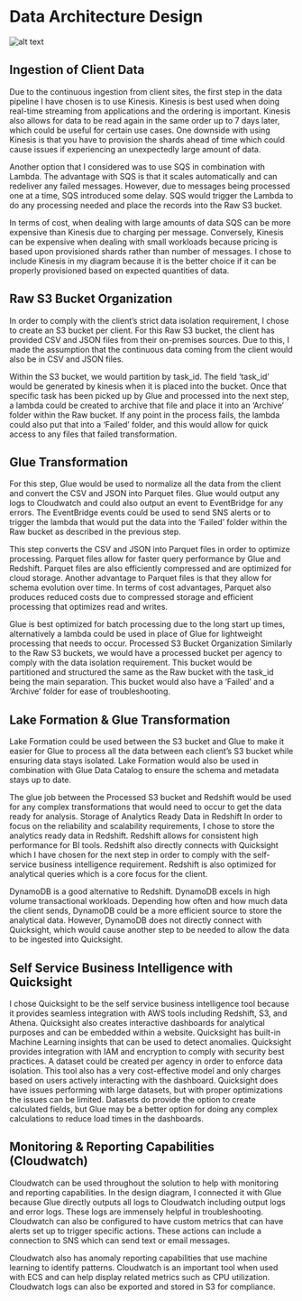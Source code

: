 # Data Architecture Design

![alt text](https://github.com/medicus/CCTExercise/main/DesignDiagram.jpg?raw=true)

## Ingestion of Client Data
Due to the continuous ingestion from client sites, the first step in the data pipeline I have chosen is to use Kinesis. Kinesis is best used when doing real-time streaming from applications and the ordering is important. Kinesis also allows for data to be read again in the same order up to 7 days later, which could be useful for certain use cases. One downside with using Kinesis is that you have to provision the shards ahead of time which could cause issues if experiencing an unexpectedly large amount of data. 

Another option that I considered was to use SQS in combination with Lambda. The advantage with SQS is that it scales automatically and can redeliver any failed messages. However, due to messages being processed one at a time, SQS introduced some delay. SQS would trigger the Lambda to do any processing needed and place the records into the Raw S3 bucket. 

In terms of cost, when dealing with large amounts of data SQS can be more expensive than Kinesis due to charging per message. Conversely, Kinesis can be expensive when dealing with small workloads because pricing is based upon provisioned shards rather than number of messages. I chose to include Kinesis in my diagram because it is the better choice if it can be properly provisioned based on expected quantities of data.

## Raw S3 Bucket Organization
In order to comply with the client’s strict data isolation requirement, I chose to create an S3 bucket per client. For this Raw S3 bucket, the client has provided CSV and JSON files from their on-premises sources. Due to this, I made the assumption that the continuous data coming from the client would also be in CSV and JSON files. 

Within the S3 bucket, we would partition by task_id. The field ‘task_id’ would be generated by kinesis when it is placed into the bucket. Once that specific task has been picked up by Glue and processed into the next step, a lambda could be created to archive that file and place it into an ‘Archive’ folder within the Raw bucket. If any point in the process fails, the lambda could also put that into a ‘Failed’ folder, and this would allow for quick access to any files that failed transformation. 

## Glue Transformation
For this step, Glue would be used to normalize all the data from the client and convert the CSV and JSON into Parquet files. Glue would output any logs to Cloudwatch and could also output an event to EventBridge for any errors. The EventBridge events could be used to send SNS alerts or to trigger the lambda that would put the data into the ‘Failed’ folder within the Raw bucket as described in the previous step.

This step converts the CSV and JSON into Parquet files in order to optimize processing. Parquet files allow for faster query performance by Glue and Redshift. Parquet files are also efficiently compressed and are optimized for cloud storage. Another advantage to Parquet files is that they allow for schema evolution over time. In terms of cost advantages, Parquet also produces reduced costs due to compressed storage and efficient processing that optimizes read and writes. 

Glue is best optimized for batch processing due to the long start up times, alternatively a lambda could be used in place of Glue for lightweight processing that needs to occur.
Processed S3 Bucket Organization
Similarly to the Raw S3 buckets, we would have a processed bucket per agency to comply with the data isolation requirement. This bucket would be partitioned and structured the same as the Raw bucket with the task_id being the main separation. This bucket would also have a ‘Failed’ and a ‘Archive’ folder for ease of troubleshooting. 

## Lake Formation & Glue Transformation
Lake Formation could be used between the S3 bucket and Glue to make it easier for Glue to process all the data between each client’s S3 bucket while ensuring data stays isolated. Lake Formation would also be used in combination with Glue Data Catalog to ensure the schema and metadata stays up to date. 

The glue job between the Processed S3 bucket and Redshift would be used for any complex transformations that would need to occur to get the data ready for analysis. 
Storage of Analytics Ready Data in Redshift
In order to focus on the reliability and scalability requirements, I chose to store the analytics ready data in Redshift. Redshift allows for consistent high performance for BI tools. Redshift also directly connects with Quicksight which I have chosen for the next step in order to comply with the self-service business intelligence requirement. Redshift is also optimized for analytical queries which is a core focus for the client.

DynamoDB is a good alternative to Redshift. DynamoDB excels in high volume transactional workloads. Depending how often and how much data the client sends, DynamoDB could be a more efficient source to store the analytical data. However, DynamoDB does not directly connect with Quicksight, which would cause another step to be needed to allow the data to be ingested into Quicksight.

## Self Service Business Intelligence with Quicksight
I chose Quicksight to be the self service business intelligence tool because it provides seamless integration with AWS tools including Redshift, S3, and Athena. Quicksight also creates interactive dashboards for analytical purposes and can be embedded within a website. Quicksight has built-in Machine Learning insights that can be used to detect anomalies. Quicksight provides integration with IAM and encryption to comply with security best practices. A dataset could be created per agency in order to enforce data isolation. This tool also has a very cost-effective model and only charges based on users actively interacting with the dashboard. Quicksight does have issues performing with large datasets, but with proper optimizations the issues can be limited. Datasets do provide the option to create calculated fields, but Glue may be a better option for doing any complex calculations to reduce load times in the dashboards.

## Monitoring & Reporting Capabilities (Cloudwatch)
Cloudwatch can be used throughout the solution to help with monitoring and reporting capabilities. In the design diagram, I connected it with Glue because Glue directly outputs all logs to Cloudwatch including output logs and error logs. These logs are immensely helpful in troubleshooting. Cloudwatch can also be configured to have custom metrics that can have alerts set up to trigger specific actions. These actions can include a connection to SNS which can send text or email messages.

Cloudwatch also has anomaly reporting capabilities that use machine learning to identify patterns. Cloudwatch is an important tool when used with ECS and can help display related metrics such as CPU utilization. Cloudwatch logs can also be exported and stored in S3 for compliance. 

